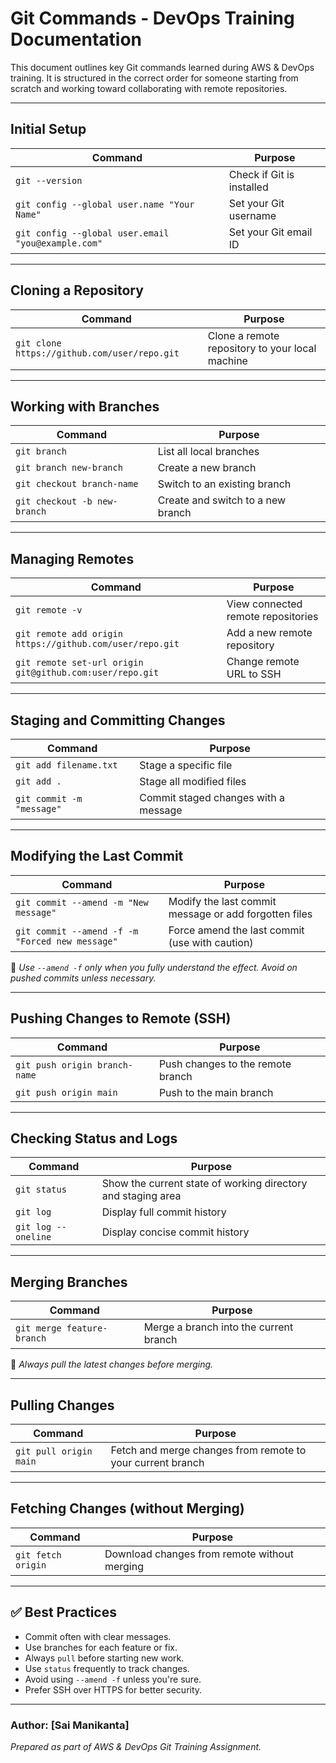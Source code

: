 # Git Commands - DevOps Training Documentation

This document outlines key Git commands learned during AWS & DevOps training. It is structured in the correct order for someone starting from scratch and working toward collaborating with remote repositories.

---

##  Initial Setup

| Command | Purpose |
|--------|---------|
| `git --version` | Check if Git is installed |
| `git config --global user.name "Your Name"` | Set your Git username |
| `git config --global user.email "you@example.com"` | Set your Git email ID |

---

##  Cloning a Repository

| Command | Purpose |
|--------|---------|
| `git clone https://github.com/user/repo.git` | Clone a remote repository to your local machine |

---

##  Working with Branches

| Command | Purpose |
|--------|---------|
| `git branch` | List all local branches |
| `git branch new-branch` | Create a new branch |
| `git checkout branch-name` | Switch to an existing branch |
| `git checkout -b new-branch` | Create and switch to a new branch |

---

##  Managing Remotes

| Command | Purpose |
|--------|---------|
| `git remote -v` | View connected remote repositories |
| `git remote add origin https://github.com/user/repo.git` | Add a new remote repository |
| `git remote set-url origin git@github.com:user/repo.git` | Change remote URL to SSH |

---

##  Staging and Committing Changes

| Command | Purpose |
|--------|---------|
| `git add filename.txt` | Stage a specific file |
| `git add .` | Stage all modified files |
| `git commit -m "message"` | Commit staged changes with a message |

---

##  Modifying the Last Commit

| Command | Purpose |
|--------|---------|
| `git commit --amend -m "New message"` | Modify the last commit message or add forgotten files |
| `git commit --amend -f -m "Forced new message"` | Force amend the last commit (use with caution) |

📌 *Use `--amend -f` only when you fully understand the effect. Avoid on pushed commits unless necessary.*

---

##  Pushing Changes to Remote (SSH)

| Command | Purpose |
|--------|---------|
| `git push origin branch-name` | Push changes to the remote branch |
| `git push origin main` | Push to the main branch |

---

##  Checking Status and Logs

| Command | Purpose |
|--------|---------|
| `git status` | Show the current state of working directory and staging area |
| `git log` | Display full commit history |
| `git log --oneline` | Display concise commit history |

---

##  Merging Branches

| Command | Purpose |
|--------|---------|
| `git merge feature-branch` | Merge a branch into the current branch |

📌 *Always pull the latest changes before merging.*

---

##  Pulling Changes

| Command | Purpose |
|--------|---------|
| `git pull origin main` | Fetch and merge changes from remote to your current branch |

---

##  Fetching Changes (without Merging)

| Command | Purpose |
|--------|---------|
| `git fetch origin` | Download changes from remote without merging |

---

## ✅ Best Practices

- Commit often with clear messages.
- Use branches for each feature or fix.
- Always `pull` before starting new work.
- Use `status` frequently to track changes.
- Avoid using `--amend -f` unless you're sure.
- Prefer SSH over HTTPS for better security.

---

###  Author: [Sai Manikanta]

*Prepared as part of AWS & DevOps Git Training Assignment.*
